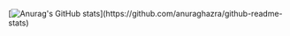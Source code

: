 [![Anurag's GitHub stats]([https://github-readme-stats.vercel.app/api?username=sonota88](https://github-readme-stats.vercel.app/api/top-langs/?username=sonota88&layout=compact))](https://github.com/anuraghazra/github-readme-stats)
